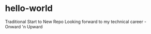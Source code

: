 # hello-world
Traditional Start to New Repo
Looking forward to my technical career - Onward 'n Upward
